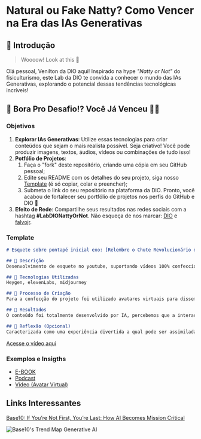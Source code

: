 # Natural ou Fake Natty? Como Vencer na Era das IAs Generativas

## 🚀 Introdução

> Woooow! Look at this 👀

Olá pessoal, Venilton da DIO aqui! Inspirado na hype _"Natty or Not"_ do fisiculturismo, este Lab da DIO te convida a conhecer o mundo das IAs Generativas, explorando o potencial dessas tendências tecnológicas incríveis!

## 🎯 Bora Pro Desafio!? Você Já Venceu 💪🤓

### Objetivos

1. **Explorar IAs Generativas**: Utilize essas tecnologias para criar conteúdos que sejam o mais realista possível. Seja criativo! Você pode produzir imagens, textos, áudios, vídeos ou combinações de tudo isso!
1. **Potfólio de Projetos**:
    1. Faça o "fork" deste repositório, criando uma cópia em seu GitHub pessoal;
    2. Edite seu README com os detalhes do seu projeto, siga nosso [Template](#template) (é só copiar, colar e preencher);
    3. Submeta o link do seu repositório na plataforma da DIO. Pronto, você acabou de fortalecer seu portfólio de projetos nos perfis do GitHub e DIO 🚀
1. **Efeito de Rede**: Compartilhe seus resultados nas redes sociais com a hashtag **#LabDIONattyOrNot**. Não esqueça de nos marcar: [DIO](https://www.linkedin.com/school/dio-makethechange) e [falvojr](https://www.linkedin.com/in/falvojr).

### Template

```markdown
# Esquete sobre pontapé inicial exo: [Relembre o Chute Revolucionário de 2014: IA + Exoesqueleto na Copa!](https://www.youtube.com/watch?v=NjQaD5Gv6N0)

## 📒 Descrição
Desenvolvimento de esquete no youtube, suportando vídeos 100% confeccionados por IA.

## 🤖 Tecnologias Utilizadas
Heygen, elevenLabs, midjourney

## 🧐 Processo de Criação
Para a confecção do projeto foi utilizado avatares virtuais para disseminação do conteúdo do vídeo, dispostos de maneira formal como âncoras de jornais comuns do dia a dia mas comunicando-se com jargões discontraídos gerando atração com o público. Além disso, tomei liberdade para clonar a minha voz e reproduzi-la em um dos avatares.

## 🚀 Resultados
O conteúdo foi totalmente desenvolvido por IA, percebemos que a interação e o modo de se comunicar se aproxima cada vez mais aos meios reais de transmissão.

## 💭 Reflexão (Opcional)
Caracterizada como uma experiência divertida a qual pode ser assimilada como um  poder de alcance incomensurável, ao imaginarmos quanto material pode ser elaborado ou a facilidade cada vez maior de produção através dessas ferramentas.  
```
[Acesse o vídeo aqui](https://www.youtube.com/watch?v=NjQaD5Gv6N0)

### Exemplos e Insigths

- [E-BOOK](/exemplos/E-BOOK.md)
- [Podcast](/exemplos/PODCAST.md)
- [Vídeo (Avatar Virtual)](/exemplos/VIDEO.md)

## Links Interessantes

[Base10: If You’re Not First, You’re Last: How AI Becomes Mission Critical](https://base10.vc/post/generative-ai-mission-critical/)

![Base10's Trend Map Generative AI](https://github.com/digitalinnovationone/lab-natty-or-not/assets/730492/f4df26e8-f8f7-4419-8252-c69d73ea930c)
